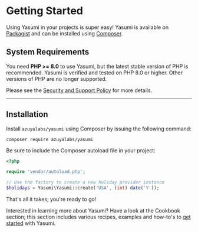 # Getting Started

Using Yasumi in your projects is super easy! Yasumi is available
on [Packagist](https://packagist.org/packages/azuyalabs/yasumi "Yasumi on Packagist") and can be
installed using [Composer](https://getcomposer.org/ "Composer").

## System Requirements

You need **PHP >= 8.0** to use Yasumi, but the latest stable version of PHP is recommended. Yasumi is
verified and tested on PHP 8.0 or higher. Other versions of PHP are no longer supported.

Please see the [Security and Support Policy](security.md) for more details.

---

## Installation

Install `azuyalabs/yasumi` using Composer by issuing the following command:

``` shell
composer require azuyalabs/yasumi
```

Be sure to include the Composer autoload file in your project:

```php
<?php

require 'vendor/autoload.php';

// Use the factory to create a new holiday provider instance
$holidays = Yasumi\Yasumi::create('USA', (int) date('Y'));
```

That's all it takes; you're ready to go!

Interested in learning more about Yasumi? Have a look at the Cookbook section; this section includes various recipes,
examples and how-to's to [get started](/docs/cookbook/basic) with Yasumi.
